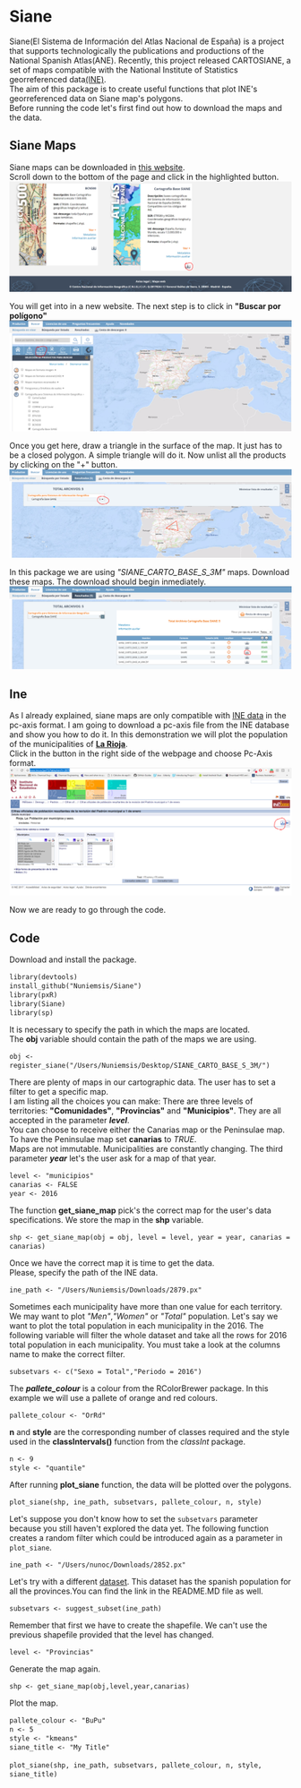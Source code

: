 # Siane

Siane(El Sistema de Información del Atlas Nacional de España) is a project that supports technologically the publications and productions of the National Spanish Atlas(ANE). Recently, this project released CARTOSIANE, a set of maps compatible with the National Institute of Statistics georreferenced data[(INE)](http://www.ine.es/).  
The aim of this package is to create useful functions that plot INE's georreferenced data on Siane map's polygons.  
Before running the code let's first find out how to download the maps and the data.


## Siane Maps

Siane maps can be downloaded in [this website](http://centrodedescargas.cnig.es/CentroDescargas/catalogo.do?Serie=CAANE#selectedSerie).  
Scroll down to the bottom of the page and click in the highlighted button.  
![Image](https://raw.githubusercontent.com/Nuniemsis/Siane/master/Images/image_1.png)  


You will get into in a new website. The next step is to click in __"Buscar por polígono"__![Image](https://raw.githubusercontent.com/Nuniemsis/Siane/master/Images/image_2.png)  


Once you get here, draw a triangle in the surface of the map. It just has to be a closed polygon. A simple triangle will do it.
Now unlist all the products by clicking on the  "+" button.  
![Image](https://raw.githubusercontent.com/Nuniemsis/Siane/master/Images/image_4.png)  


In this package we are using *"SIANE_CARTO_BASE_S_3M"* maps. Download these maps. The download should begin inmediately.![Image](https://raw.githubusercontent.com/Nuniemsis/Siane/master/Images/image_5.png)  




## Ine 

As I already explained, siane maps are only compatible with [INE data](http://www.ine.es/) in the pc-axis format. I am going to download a pc-axis file from the INE database and show you how to do it.
In this demonstration we will plot the population of the municipalities of [__La Rioja__](http://www.ine.es/jaxiT3/Tabla.htm?t=2879).   
Click in the button in the right side of the webpage and choose Pc-Axis format.![Image](https://raw.githubusercontent.com/Nuniemsis/Siane/master/Images/image_6.PNG)  

Now we are ready to go through the code.

## Code 

Download and install the package.

```
library(devtools)
install_github("Nuniemsis/Siane")
library(pxR)
library(Siane)
library(sp)
```
It is necessary to specify the path in which the maps are located.   
The __obj__ variable should contain the path of the maps we are using. 
```
obj <- register_siane("/Users/Nuniemsis/Desktop/SIANE_CARTO_BASE_S_3M/")
```

There are plenty of maps in our cartographic data. The user has to set a filter to get a specific map.  
I am listing all the choices you can make:
There are three levels of territories: __"Comunidades"__, __"Provincias"__ and __"Municipios"__. They are all accepted in the parameter *__level__*.  
You can choose to receive either the Canarias map or the Peninsulae map. To have the Peninsulae map set __canarias__ to *TRUE*.  
Maps are not immutable. Municipalities are constantly changing. The third parameter *__year__* let's the user ask for a map of that year.


```
level <- "municipios"
canarias <- FALSE
year <- 2016
```

The function __get_siane_map__ pick's the correct map for the user's data specifications.
We store the map in the __shp__ variable.
```
shp <- get_siane_map(obj = obj, level = level, year = year, canarias = canarias)
```

Once we have the correct map it is time to get the data.  
Please, specify the path of the INE data. 

```
ine_path <- "/Users/Nuniemsis/Downloads/2879.px"
```

Sometimes each municipality have more than one value for each territory.
We may want to plot *"Men"*,*"Women"* or *"Total"* population. Let's say we want to plot the total population in each municipality in the 2016.
The following variable will filter the whole dataset and take all the rows for 2016 total population in each municipality. You must take a look at the columns name to make the correct filter.

```
subsetvars <- c("Sexo = Total","Periodo = 2016")
```

The *__pallete_colour__* is a colour from the RColorBrewer package. In this example we will use a pallete of orange and red colours.

```
pallete_colour <- "OrRd"
```

__n__ and __style__ are the corresponding number of classes required and the style used in the __classIntervals()__ function from the *classInt* package.

```
n <- 9 
style <- "quantile"
```

After running __plot_siane__ function, the data will be plotted over the polygons. 

```
plot_siane(shp, ine_path, subsetvars, pallete_colour, n, style)
```

Let's suppose you don't know how to set the `subsetvars` parameter because you still haven't explored the data yet. The following function creates a random filter which could be introduced again as a parameter in `plot_siane`.

```{r}
ine_path <- "/Users/nunoc/Downloads/2852.px"
```

Let's try with a different [dataset](http://www.ine.es/jaxiT3/Tabla.htm?t=2852&L=0). This dataset has the spanish population for all the provinces.You can find the link in the README.MD file as well. 

```{r}
subsetvars <- suggest_subset(ine_path)
```

Remember that first we have to create the shapefile. We can't use the previous shapefile provided that the level has changed.

```{r}
level <- "Provincias"
```

Generate the map again.  

```{r, message = FALSE}
shp <- get_siane_map(obj,level,year,canarias)
```

Plot the map.

```{r}
pallete_colour <- "BuPu"
n <- 5
style <- "kmeans"
siane_title <- "My Title"

plot_siane(shp, ine_path, subsetvars, pallete_colour, n, style, siane_title)
```
